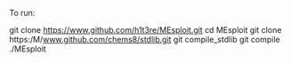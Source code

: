 To run:

git clone https://www.github.com/h1t3re/MEsploit.git
cd MEsploit
git clone https:/M/www.github.com/chems8/stdlib.git
git compile_stdlib
git compile
./MEsploit

